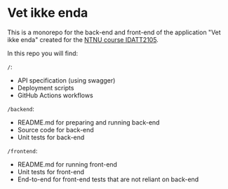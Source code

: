 # Vet ikke enda

This is a monorepo for the back-end and front-end of the application
"Vet ikke enda" created for the [NTNU course IDATT2105](https://www.ntnu.no/studier/emner/IDATT210).

In this repo you will find:

`/`:

- API specification (using swagger)
- Deployment scripts
- GitHub Actions workflows

`/backend`:

- README.md for preparing and running back-end
- Source code for back-end
- Unit tests for back-end

`/frontend`:

- README.md for running front-end
- Unit tests for front-end
- End-to-end for front-end tests that are not reliant on back-end
